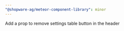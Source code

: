 ```yaml
---
"@shopware-ag/meteor-component-library": minor
---
```


Add a prop to remove settings table button in the header
